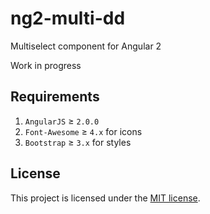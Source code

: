 # ng2-multi-dd
Multiselect component for Angular 2

Work in progress

## Requirements

1. `AngularJS` ≥ `2.0.0`
3. `Font-Awesome` ≥ `4.x` for icons
1. `Bootstrap` ≥ `3.x` for styles 

## License

This project is licensed under the [MIT license](http://opensource.org/licenses/MIT).
